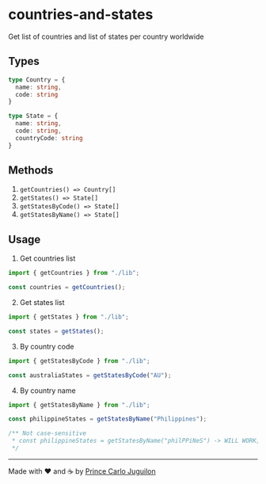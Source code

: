 # countries-and-states

Get list of countries and list of states per country worldwide

## Types

```ts
type Country = {
  name: string,
  code: string
}

type State = {
  name: string,
  code: string,
  countryCode: string
}
```

## Methods

1. `getCountries() => Country[]`
2. `getStates() => State[]`
3. `getStatesByCode() => State[]`
4. `getStatesByName() => State[]`

## Usage

1. Get countries list

```ts
import { getCountries } from "./lib";

const countries = getCountries();
```

2. Get states list

```ts
import { getStates } from "./lib";

const states = getStates();
```

3. By country code

```ts
import { getStatesByCode } from "./lib";

const australiaStates = getStatesByCode("AU");
```

4. By country name

```ts
import { getStatesByName } from "./lib";

const philippineStates = getStatesByName("Philippines");

/** Not case-sensitive
 * const philippineStates = getStatesByName("philPPiNeS") -> WILL WORK;
 */
```

---

Made with ❤️  and ☕ by [Prince Carlo Juguilon](https://princecaarlo.tech/)


